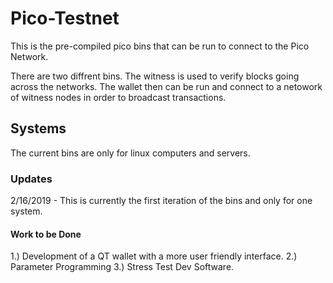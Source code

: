 # Pico-Testnet

This is the pre-compiled pico bins that can be run to connect to the Pico Network.

There are two diffrent bins. The witness is used to verify blocks going across the networks. The wallet then can be run and connect to a netowork of witness nodes in order to broadcast transactions. 

## Systems

The current bins are only for linux computers and servers.

### Updates

2/16/2019 - This is currently the first iteration of the bins and only for one system.

#### Work to be Done

1.) Development of a QT wallet with a more user friendly interface.
2.) Parameter Programming 
3.) Stress Test Dev Software.

